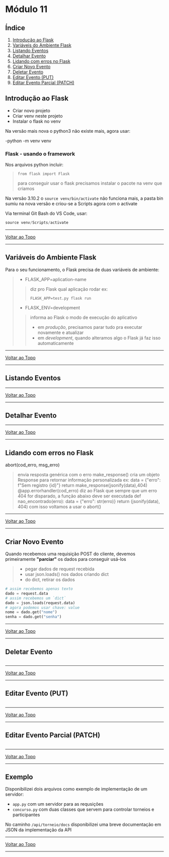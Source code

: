 # Módulo 11

## Índice

   1. [Introdução ao Flask](#objetos-imutáveis)
   2. [Variáveis do Ambiente Flask](#objetos-mutáveis)
   3. [Listando Eventos](#definindo-classes)
   4. [Detalhar Evento](#herança)
   5. [Lidando com erros no Flask](#exercícios)
   6. [Criar Novo Evento](#exercícios)
   7. [Deletar Evento](#exercícios)
   8. [Editar Evento (PUT)](#exercícios)
   9. [Editar Evento Parcial (PATCH)](#exercícios)

## Introdução ao Flask

- Criar novo projeto
- Criar venv neste projeto
- Instalar o flask no venv

Na versão mais nova o python3 não existe mais, agora usar:

-python -m venv venv

### Flask - usando o framework

Nos arquivos python incluir:

> `from flask import Flask`
> 
> para conseguir usar o flask
> precisamos instalar o pacote
> na venv que criamos

Na versão 3.10.2 o `source venv/bin/activate` não funciona mais, a pasta bin sumiu na nova versão e criou-se a Scripts agora com o activate

Via terminal Git Bash do VS Code, usar:

```python
source venv/Scripts/activate
```

---

[Voltar ao Topo](#m%C3%B3dulo-11)

---

## Variáveis do Ambiente Flask

Para o seu funcionamento, o Flask precisa de duas variáveis de ambiente:

> - FLASK_APP=aplication-name
> >diz pro Flask qual aplicação rodar ex:
> >
> >`FLASK_APP=test.py flask run`
> - FLASK_ENV=development
> >informa ao Flask o modo de execução do aplicativo
> >* em *produção*, precisamos parar tudo pra 
> >executar novamente e atualizar
> >* em *development*, quando alteramos algo
> >o Flask já faz isso automaticamente


---

[Voltar ao Topo](#m%C3%B3dulo-11)

---

## Listando Eventos



---

[Voltar ao Topo](#m%C3%B3dulo-11)

---

## Detalhar Evento



---

[Voltar ao Topo](#m%C3%B3dulo-11)

---

## Lidando com erros no Flask

abort(cod_erro, msg_erro)
> envia resposta genérica com o erro
make_response()
> cria um objeto Response para retornar
> informação personalizada
> ex:
> data = {"erro": f"Sem registro {id}"}
> return make_response(jsonify(data),404)
@app.errorhandler(cod_erro)
> diz ao Flask que sempre que um erro 404
> for disparado, a função abaixo deve ser
> executada
> def nao_encontrado(erro):
>   data = {"erro": str(erro)}
>   return (jsonify(data), 404)
> com isso voltamos a usar o abort()

---

[Voltar ao Topo](#m%C3%B3dulo-11)

---

## Criar Novo Evento

Quando recebemos uma requisição POST do cliente, devemos primeiramente **"parciar"** os dados para conseguir usá-los

> - pegar dados de request recebida
> - usar json.loads() nos dados criando dict
> - do dict, retirar os dados

```python
# assim recebemos apenas texto
dado = request.data
# assim recebemos um `dict`
dado = json.loads(request.data)
# agora podemos usar chave: value
nome = dado.get("nome")
senha = dado.get("senha")
```

---

[Voltar ao Topo](#m%C3%B3dulo-11)

---

## Deletar Evento



```python

```

---

[Voltar ao Topo](#m%C3%B3dulo-11)

---

## Editar Evento (PUT)



```python

```

---

[Voltar ao Topo](#m%C3%B3dulo-11)

---

## Editar Evento Parcial (PATCH)



```python

```

---

[Voltar ao Topo](#m%C3%B3dulo-11)

---

## Exemplo

Disponibilizei dois arquivos como exemplo de implementação de um servidor:

- `app.py` com um servidor para as requsições
- `concurso.py` com duas classes que servem para controlar torneios e participantes

No caminho `/api/torneio/docs` disponibilizei uma breve documentação em JSON da implementação da API

---

[Voltar ao Topo](#m%C3%B3dulo-11)

---

